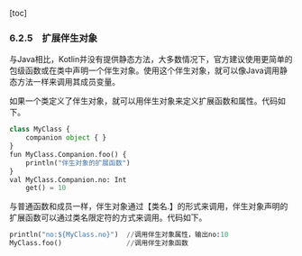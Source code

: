 [toc]

### 6.2.5　扩展伴生对象

与Java相比，Kotlin并没有提供静态方法，大多数情况下，官方建议使用更简单的包级函数或在类中声明一个伴生对象。使用这个伴生对象，就可以像Java调用静态方法一样来调用其成员变量。

如果一个类定义了伴生对象，就可以用伴生对象来定义扩展函数和属性。代码如下。

```python
class MyClass {
    companion object { }    
}
fun MyClass.Companion.foo() {
    println("伴生对象的扩展函数")
}
val MyClass.Companion.no: Int
    get() = 10
```

与普通函数和成员一样，伴生对象通过【类名.】的形式来调用，伴生对象声明的扩展函数可以通过类名限定符的方式来调用。代码如下。

```python
println("no:${MyClass.no}")  //调用伴生对象属性，输出no:10
MyClass.foo()                //调用伴生对象函数
```


